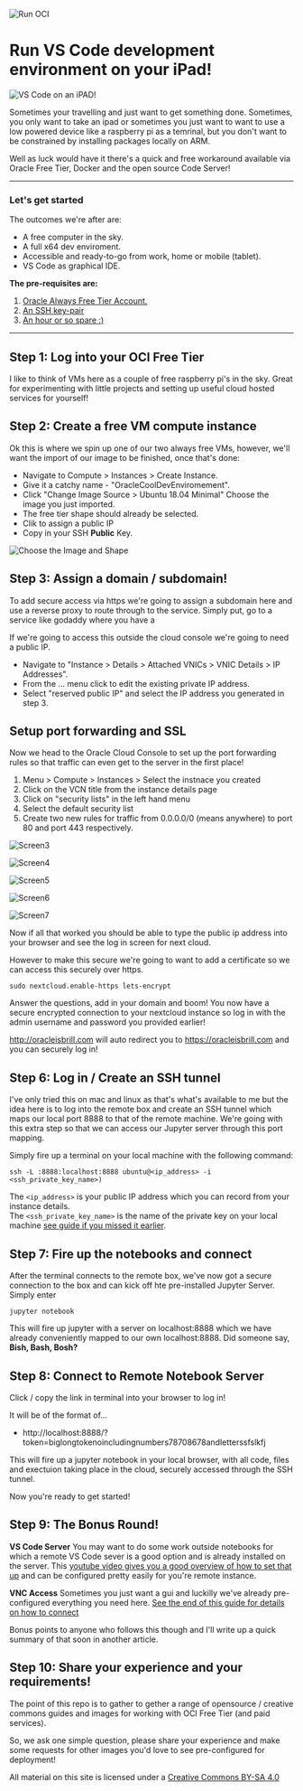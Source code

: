 ![Run OCI](../Assets/RUN-OCI-header.png)

# Run VS Code development environment on your iPad!

![VS Code on an iPAD!](/Assets/vscode-ipad.jpg)

Sometimes your travelling and just want to get something done. Sometimes, you only want to take an ipad or sometimes you just want to  want to use a low powered device like a raspberry pi as a temrinal, but you don't want to be constrained by installing packages locally on ARM.

Well as luck would have it there's a quick and free workaround available via Oracle Free Tier, Docker and the open source Code Server!  

---

### Let's get started

The outcomes we're after are:

* A free computer in the sky.
* A full x64 dev enviroment.
* Accessible and ready-to-go from work, home or mobile (tablet).
* VS Code as graphical IDE.

**The pre-requisites are:** 

1) [Oracle Always Free Tier Account.](http://oracle.com/cloud/free)
2) [An SSH key-pair](https://docs.oracle.com/en/cloud/paas/database-dbaas-cloud/csdbi/generate-ssh-key-pair.html#GUID-69EF7E8A-7CD5-482E-A878-882EA21DE2B8)
3) [An hour or so spare :)](https://www.google.com/url?sa=t&rct=j&q=&esrc=s&source=web&cd=1&cad=rja&uact=8&ved=2ahUKEwjR0f67mI7mAhUPfH0KHa95DwIQFjAAegQIARAB&url=https%3A%2F%2Fgettingthingsdone.com%2F&usg=AOvVaw29xE4PaNOode2uC-m_4EyX)

---

## Step 1: Log into your OCI Free Tier

I like to think of VMs here as a couple of free raspberry pi's in the sky.  Great for experimenting with little projects and setting up useful cloud hosted services for yourself!

## Step 2: Create a free VM compute instance

Ok this is where we spin up one of our two always free VMs, however, we'll want the import of our image to be finished, once that's done:

* Navigate to Compute > Instances > Create Instance.
* Give it a catchy name - "OracleCoolDevEnviromement".
* Click "Change Image Source > Ubuntu 18.04 Minimal" Choose the image you just imported.
* The free tier shape should already be selected.
* Clik to assign a public IP
* Copy in your SSH **Public** Key.

![Choose the Image and Shape](../Assets/849E86B3-E207-4480-BC26-C5114F8D0197.png)

## Step 3: Assign a domain / subdomain!

To add secure access via https we're going to assign a subdomain here and use a reverse proxy to route through to the service. Simply put, go to a service like godaddy where you have a 

If we're going to access this outside the cloud console we're going to need a public IP. 

* Navigate to "Instance > Details > Attached VNICs > VNIC Details > IP Addresses".
* From the ... menu click to edit the existing private IP address.
* Select "reserved public IP" and select the IP address you generated in step 3.

## Setup port forwarding and SSL

Now we head to the Oracle Cloud Console to set up the port forwarding rules so that traffic can even get to the server in the first place!

1. Menu > Compute > Instances > Select the instnace you created
2. Click on the VCN title from the instance details page
3. Click on "security lists" in the left hand menu
4. Select the default security list
5. Create two new rules for traffic from 0.0.0.0/0 (means anywhere) to port 80 and port 443 respectively.

![Screen3](/Assets/pcs-3.png)

![Screen4](/Assets/pcs-4.png)

![Screen5](/Assets/pcs-5.png)

![Screen6](/Assets/pcs-6.png)

![Screen7](/Assets/pcs-7.png)

Now if all that worked you should be able to type the public ip address into your browser and see the log in screen for next cloud. 

However to make this secure we're going to want to add a certificate so we can access this securely over https.

`sudo nextcloud.enable-https lets-encrypt`

Answer the questions, add in your domain and boom! You now have a secure encrypted connection to your nextcloud instance so log in with the admin username and password you provided earlier!

http://oracleisbrill.com
will auto redirect you to https://oracleisbrill.com and you can securely log in!


## Step 6: Log in / Create an SSH tunnel

I've only tried this on mac and linux as that's what's available to me but the idea here is to log into the remote box and create an SSH tunnel which maps our local port 8888 to that of the remote machine. We're going with this extra step so that we can access our Jupyter server through this port mapping. 

Simply fire up a terminal on your local machine with the following command:

`ssh -L :8888:localhost:8888 ubuntu@<ip_address> -i <ssh_private_key_name>)`

The `<ip_address>` is your public IP address which you can record from your instance details.  
The `<ssh_private_key_name>` is the name of the private key on your local machine [see guide if you missed it earlier](https://docs.oracle.com/en/cloud/paas/database-dbaas-cloud/csdbi/generate-ssh-key-pair.html#GUID-69EF7E8A-7CD5-482E-A878-882EA21DE2B8).

## Step 7: Fire up the notebooks and connect

After the terminal connects to the remote box, we've now got a secure connection to the box and can kick off hte pre-installed Jupyter Server.  Simply enter

`jupyter notebook`

This will fire up jupyter with a server on localhost:8888 which we have already conveniently mapped to our own localhost:8888. Did someone say, **Bish, Bash, Bosh?**

## Step 8: Connect to Remote Notebook Server

Click / copy the link in terminal into your browser to log in! 

It will be of the format of...

* http://localhost:8888/?token=biglongtokenoincludingnumbers78708678andletterssfslkfj

This will fire up a jupyter notebook in your local browser, with all code, files and exectuion taking place in the cloud, securely accessed through the SSH tunnel.

Now you're ready to get started!

## Step 9: The Bonus Round!

**VS Code Server** You may want to do some work outside notebooks for which a remote VS Code sever is a good option and is already installed on the server. This [youtube video gives you a good overview of how to set that up](https://www.youtube.com/watch?v=lKXMyln_5q4) and can be configured pretty easily for you're remote instance.

**VNC Access** Sometimes you just want a gui and luckilly we've already pre-configured everything you need here. [See the end of this guide for details on how to connect](https://youtu.be/Kb6v1GqeAc0?t=336)

Bonus points to anyone who follows this though and I'll write up a quick summary of that soon in another article.

## Step 10: Share your experience and your requirements!

The point of this repo is to gather to gether a range of opensource / creative commons guides and images for working with OCI Free Tier (and paid services).

So, we ask one simple question, please share your experience and make some requests for other images you'd love to see pre-configured for deployment!

All material on this site is licensed under a [Creative Commons BY-SA 4.0](https://creativecommons.org/licenses/by-sa/4.0/)
